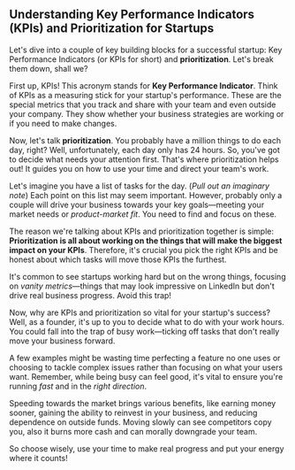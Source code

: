 ## Understanding Key Performance Indicators (KPIs) and Prioritization for Startups

Let's dive into a couple of key building blocks for a successful startup: Key Performance Indicators (or KPIs for short) and **prioritization**. Let's break them down, shall we?

First up, KPIs! This acronym stands for **Key Performance Indicator**. Think of KPIs as a measuring stick for your startup's performance. These are the special metrics that you track and share with your team and even outside your company. They show whether your business strategies are working or if you need to make changes.

Now, let's talk **prioritization**. You probably have a million things to do each day, right? Well, unfortunately, each day only has 24 hours. So, you've got to decide what needs your attention first. That's where prioritization helps out! It guides you on how to use your time and direct your team's work.

Let's imagine you have a list of tasks for the day. (*Pull out an imaginary note*) Each point on this list may seem important. However, probably only a couple will drive your business towards your key goals—meeting your market needs or *product-market fit*. You need to find and focus on these.

The reason we're talking about KPIs and prioritization together is simple: **Prioritization is all about working on **the things that will make the** biggest impact on your KPIs**. Therefore, it's crucial you pick the right KPIs and be honest about which tasks will move those KPIs the furthest.

It's common to see startups working hard but on the wrong things, focusing on *vanity metrics*—things that may look impressive on LinkedIn but don't drive real business progress. Avoid this trap!

Now, why are KPIs and prioritization so vital for your startup's success? Well, as a founder, it's up to you to decide what to do with your work hours. You could fall into the trap of busy work—ticking off tasks that don't really move your business forward.

A few examples might be wasting time perfecting a feature no one uses or choosing to tackle complex issues rather than focusing on what your users want. Remember, while being busy can feel good, it's vital to ensure you're running *fast* and in the *right direction*.

Speeding towards the market brings various benefits, like earning money sooner, gaining the ability to reinvest in your business, and reducing dependence on outside funds. Moving slowly can see competitors copy you, also it burns more cash and can morally downgrade your team.

So choose wisely, use your time to make real progress and put your energy where it counts!
